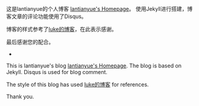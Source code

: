 这是lantianyue的个人博客  [lantianyue's Homepage](www.lantianyue.com)。
使用Jekyll进行搭建，博客文章的评论功能使用了Disqus。

博客的样式参考了[luke的博客](https://github.com/kejinlu/kejinlu.github.com)，在此表示感谢。

最后感谢您的配合。





- 

This is lantianyue's blog [lantianyue's Homepage](www.lantianyue.com). The blog is based on Jekyll. Disqus is used for blog comment.

The style of this blog has used [luke的博客](https://github.com/kejinlu/kejinlu.github.com) for references. 

Thank you.